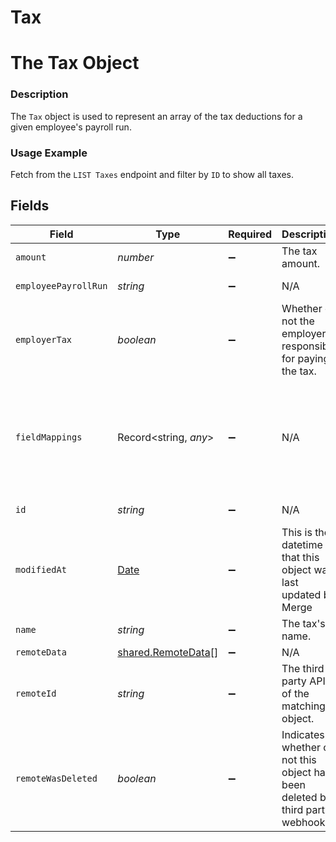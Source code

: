 # Tax

# The Tax Object
### Description
The `Tax` object is used to represent an array of the tax deductions for a given employee's payroll run.

### Usage Example
Fetch from the `LIST Taxes` endpoint and filter by `ID` to show all taxes.


## Fields

| Field                                                                                                                                    | Type                                                                                                                                     | Required                                                                                                                                 | Description                                                                                                                              | Example                                                                                                                                  |
| ---------------------------------------------------------------------------------------------------------------------------------------- | ---------------------------------------------------------------------------------------------------------------------------------------- | ---------------------------------------------------------------------------------------------------------------------------------------- | ---------------------------------------------------------------------------------------------------------------------------------------- | ---------------------------------------------------------------------------------------------------------------------------------------- |
| `amount`                                                                                                                                 | *number*                                                                                                                                 | :heavy_minus_sign:                                                                                                                       | The tax amount.                                                                                                                          | 100.25                                                                                                                                   |
| `employeePayrollRun`                                                                                                                     | *string*                                                                                                                                 | :heavy_minus_sign:                                                                                                                       | N/A                                                                                                                                      | 35347df1-95e7-46e2-93cc-66f1191edca5                                                                                                     |
| `employerTax`                                                                                                                            | *boolean*                                                                                                                                | :heavy_minus_sign:                                                                                                                       | Whether or not the employer is responsible for paying the tax.                                                                           | False                                                                                                                                    |
| `fieldMappings`                                                                                                                          | Record<string, *any*>                                                                                                                    | :heavy_minus_sign:                                                                                                                       | N/A                                                                                                                                      | {<br/>"organization_defined_targets": {<br/>"custom_key": "custom_value"<br/>},<br/>"linked_account_defined_targets": {<br/>"custom_key": "custom_value"<br/>}<br/>} |
| `id`                                                                                                                                     | *string*                                                                                                                                 | :heavy_minus_sign:                                                                                                                       | N/A                                                                                                                                      | e3a825fd-c38d-4095-a717-df98c4cb9ebc                                                                                                     |
| `modifiedAt`                                                                                                                             | [Date](https://developer.mozilla.org/en-US/docs/Web/JavaScript/Reference/Global_Objects/Date)                                            | :heavy_minus_sign:                                                                                                                       | This is the datetime that this object was last updated by Merge                                                                          | 2021-10-16T00:00:00Z                                                                                                                     |
| `name`                                                                                                                                   | *string*                                                                                                                                 | :heavy_minus_sign:                                                                                                                       | The tax's name.                                                                                                                          | California State Income Tax                                                                                                              |
| `remoteData`                                                                                                                             | [shared.RemoteData](../../../sdk/models/shared/remotedata.md)[]                                                                          | :heavy_minus_sign:                                                                                                                       | N/A                                                                                                                                      |                                                                                                                                          |
| `remoteId`                                                                                                                               | *string*                                                                                                                                 | :heavy_minus_sign:                                                                                                                       | The third-party API ID of the matching object.                                                                                           | 26806834                                                                                                                                 |
| `remoteWasDeleted`                                                                                                                       | *boolean*                                                                                                                                | :heavy_minus_sign:                                                                                                                       | Indicates whether or not this object has been deleted by third party webhooks.                                                           |                                                                                                                                          |